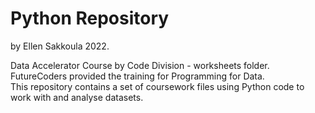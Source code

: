 # Python Repository 
by Ellen Sakkoula 2022.

Data Accelerator Course by Code Division - worksheets folder.<br> 
FutureCoders provided the training for Programming for Data.<br>
This repository contains a set of coursework files using Python code to work with and analyse datasets.
